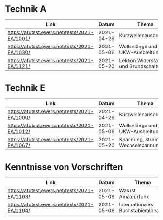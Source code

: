# Technik A

| Link                                          | Datum      | Thema                                   |
| --------------------------------------------- | ---------- | --------------------------------------- |
| https://afutest.ewers.net/tests/2021-EA/1001/ | 2021-04-29 | Kurzwellenausbreitung                   |
| https://afutest.ewers.net/tests/2021-EA/1030/ | 2021-05-06 | Wellenlänge und UKW-Ausbreitung         |
| https://afutest.ewers.net/tests/2021-EA/1121/ | 2021-05-20 | Lektion Widerstand und Grundschaltungen |

# Technik E

| Link                                          | Datum      | Thema                            |
| --------------------------------------------- | ---------- | -------------------------------- |
| https://afutest.ewers.net/tests/2021-EA/1000/ | 2021-04-29 | Kurzwellenausbreitung            |
| https://afutest.ewers.net/tests/2021-EA/1012/ | 2021-05-06 | Wellenlänge und UKW-Ausbreitung  |
| https://afutest.ewers.net/tests/2021-EA/1067/ | 2021-05-20 | Spannung, Strom, Wechselspannung |

# Kenntnisse von Vorschriften

| Link                                          | Datum      | Thema                               |
| --------------------------------------------- | ---------- | ----------------------------------- |
| https://afutest.ewers.net/tests/2021-EA/1103/ | 2021-05-06 | Was ist Amateurfunk                 |
| https://afutest.ewers.net/tests/2021-EA/1104/ | 2021-05-06 | Internationales Buchstabieralphabet |
